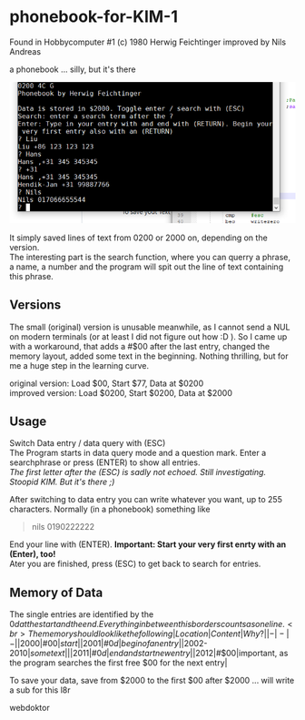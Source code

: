 # phonebook-for-KIM-1
Found in Hobbycomputer #1
(c) 1980 Herwig Feichtinger 
improved by Nils Andreas 

a phonebook ... silly, but it's there

![phonebook](https://github.com/netzherpes/phonebook-for-KIM-1/raw/main/phonebook..png)

It simply saved lines of text from 0200 or 2000 on, depending on the version. <br>
The interesting part is the search function, where you can querry a phrase, a name, a number and the program will spit out the line of text containing this phrase.

## Versions
The small (original) version is unusable meanwhile, as I cannot send a NUL on modern terminals (or at least I did not figure out how :D ). So I came up with a workaround, that adds a #$00 after the last entry, changed the memory layout, added some text in the beginning. Nothing thrilling, but for me a huge step in the learning curve.

original version: Load $00, Start $77, Data at $0200<br>
improved version: Load $0200, Start $0200, Data at $2000

## Usage 
Switch Data entry / data query with (ESC) <br>
The Program starts in data query mode and a question mark. Enter a searchphrase or press (ENTER) to show all entries.<br>
*The first letter after the (ESC) is sadly not echoed. Still investigating. Stoopid KIM. But it's there ;)*

After switching to data entry you can write whatever you want, up to 255 characters. Normally (in a phonebook) something like
 > nils 0190222222

End your line with (ENTER). **Important: Start your very first enrty with an (Enter), too!**<br>
Ater you are finished, press (ESC)  to get back to search for entries. 

## Memory of Data
The single entries are identified by the $0d at the start and the end. Everything in between this borders counts as one line.<br>
The memory should look like the following 
|Location|Content|Why?|
|-|-|-|
|$2000|#$00|start|
|$2001|#$0d|begin of an entry|
|$2002-$2010|some text||
|$2011|#$0d|end and start new entry|
|$2012|#$00|important, as the program searches the first free $00 for the next entry|

To save your data, save from $2000 to the first $00 after $2000 ... will write a sub for this l8r

webdoktor
